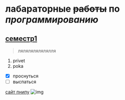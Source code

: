 # **лабараторные** ~~работы~~ по ***программированию***
## <ins>семестр1</ins> 
> лялялялялялялля
1. privet
2. poka
- [x] проснуться
- [ ] выспаться

[сайт пнипу](<https://pstu.ru/> "ПНИПУ")
![img](https://www.google.com/url?sa=i&url=https%3A%2F%2Fpstu.ru%2Fbasic%2Fmission%2F%3Fspecial%3D1&psig=AOvVaw2bG3qhe0ZS5uABXFBDJLbI&ust=1757496174128000&source=images&cd=vfe&opi=89978449&ved=0CBUQjRxqFwoTCKDUssuty48DFQAAAAAdAAAAABAE)

